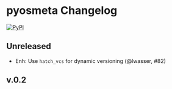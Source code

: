 # pyosmeta Changelog

[![PyPI](https://img.shields.io/pypi/v/pyosmeta.svg)](https://pypi.org/project/pyosmeta/)

## Unreleased

* Enh: Use `hatch_vcs` for dynamic versioning (@lwasser, #82)


## v.0.2

